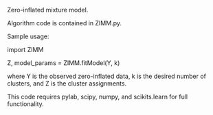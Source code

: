 Zero-inflated mixture model.

Algorithm code is contained in ZIMM.py.

Sample usage:

import ZIMM

Z, model_params = ZIMM.fitModel(Y, k)

where Y is the observed zero-inflated data, k is the desired number of clusters, and Z is the cluster assignments.

This code requires pylab, scipy, numpy, and scikits.learn for full functionality.

